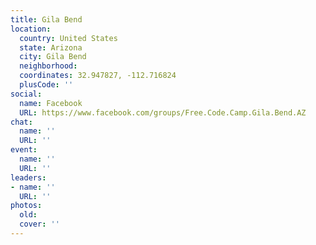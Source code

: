 ```yaml
---
title: Gila Bend
location:
  country: United States
  state: Arizona
  city: Gila Bend
  neighborhood: 
  coordinates: 32.947827, -112.716824
  plusCode: ''
social:
  name: Facebook
  URL: https://www.facebook.com/groups/Free.Code.Camp.Gila.Bend.AZ
chat:
  name: ''
  URL: ''
event:
  name: ''
  URL: ''
leaders:
- name: ''
  URL: ''
photos:
  old: 
  cover: ''
---
```

